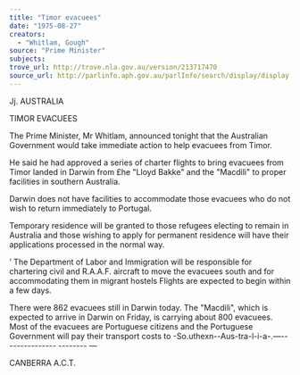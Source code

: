 ```yaml
---
title: "Timor evacuees"
date: "1975-08-27"
creators:
  - "Whitlam, Gough"
source: "Prime Minister"
subjects:
trove_url: http://trove.nla.gov.au/version/213717470
source_url: http://parlinfo.aph.gov.au/parlInfo/search/display/display.w3p;query=Id%3A%22media/pressrel/HPR10030535%22
---
```


 Jj. AUSTRALIA

 TIMOR EVACUEES

 The Prime Minister,  Mr Whitlam, announced tonight  that the Australian Government would take immediate action  to help evacuees from Timor.

 He said he had approved a series of charter flights  to bring evacuees from Timor landed in Darwin from £he  "Lloyd Bakke" and the "Macdili" to proper facilities in  southern Australia.

 Darwin does not have facilities to accommodate  those evacuees who do not wish to return immediately to  Portugal.

 Temporary residence will be granted to those refugees  electing to remain in Australia and those wishing to apply for  permanent residence will have their applications processed in  the normal way.

 ’  The Department of Labor and Immigration will be  responsible for chartering civil and R.A.A.F. aircraft to move  the evacuees south and for accommodating them in migrant hostels  Flights are expected to begin within a few days.

 There were 862 evacuees still in Darwin today.  The  "Macdili", which is expected to arrive in Darwin on Friday, is  carrying about 800 evacuees. Most of the evacuees are  Portuguese citizens and the Portuguese Government will pay their  transport costs to -So.uthexn--Aus-tra-l-i-a-.—--------------- -------- —

 CANBERRA A.C.T.

